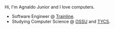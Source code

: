 Hi, I'm Agnaldo Junior and I love computers.

- Software Engineer @ [Trainline](https://www.thetrainline.com/).
- Studying Computer Science @ [OSSU](https://github.com/ossu/computer-science) and [TYCS](https://teachyourselfcs.com/).

<!--
**ajnior/ajnior** is a ✨ _special_ ✨ repository because its `README.md` (this file) appears on your GitHub profile.

Here are some ideas to get you started:

- 🔭 I’m currently working on ...
- 🌱 I’m currently learning ...
- 👯 I’m looking to collaborate on ...
- 🤔 I’m looking for help with ...
- 💬 Ask me about ...
- 📫 How to reach me: ...
- 😄 Pronouns: ...
- ⚡ Fun fact: ...
-->
